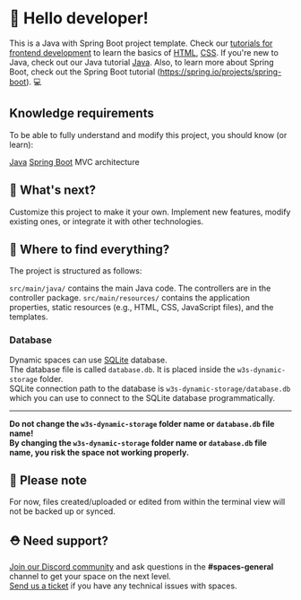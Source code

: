 # 👋 Hello developer!

This is a Java with Spring Boot project template. Check our [tutorials for frontend development](https://www.w3schools.com/where_to_start.asp) to learn the basics of [HTML](https://www.w3schools.com/html/default.asp), [CSS](https://www.w3schools.com/css/default.asp). If you're new to Java, check out our Java tutorial [Java](https://www.w3schools.com/java/). Also, to learn more about Spring Boot, check out the Spring Boot tutorial (https://spring.io/projects/spring-boot). 💻

## Knowledge requirements

To be able to fully understand and modify this project, you should know (or learn):

[Java](https://www.w3schools.com/java/default.asp)
[Spring Boot](https://spring.io/projects/spring-boot)
MVC architecture

## 🔨 What's next?

Customize this project to make it your own. Implement new features, modify existing ones, or integrate it with other technologies.

## 🎨 Where to find everything?

The project is structured as follows:

`src/main/java/` contains the main Java code.
The controllers are in the controller package.
`src/main/resources/` contains the application properties, static resources (e.g., HTML, CSS, JavaScript files), and the templates.

### Database

Dynamic spaces can use [SQLite](https://www.sqlite.org/docs.html) database.  
The database file is called `database.db`. It is placed inside the `w3s-dynamic-storage` folder.  
SQLite connection path to the database is `w3s-dynamic-storage/database.db` which you can use to connect to the SQLite database programmatically.   

---  
**Do not change the `w3s-dynamic-storage` folder name or `database.db` file name!**  
**By changing the `w3s-dynamic-storage` folder name or `database.db` file name, you risk the space not working properly.**

## 🔨 Please note

For now, files created/uploaded or edited from within the terminal view will not be backed up or synced.

## ⛑ Need support?

[Join our Discord community](https://discord.gg/6Z7UaRbUQM) and ask questions in the **#spaces-general** channel to get your space on the next level.  
[Send us a ticket](https://support.w3schools.com/hc/en-gb) if you have any technical issues with spaces.
